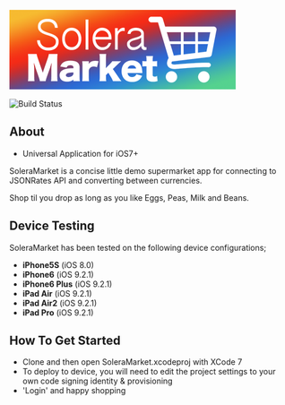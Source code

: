 ![Alt text](/Assets/Art/SoleraMarketLogo.png)

![Build Status](https://api.travis-ci.org/henrinormak/Heimdall.svg)

## About

- Universal Application for iOS7+

SoleraMarket is a concise little demo supermarket app for connecting to JSONRates API and converting between currencies.

Shop til you drop as long as you like Eggs, Peas, Milk and Beans.

## Device Testing

SoleraMarket has been tested on the following device configurations;

- **iPhone5S** (iOS 8.0)
- **iPhone6** (iOS 9.2.1)
- **iPhone6 Plus** (iOS 9.2.1)
- **iPad Air** (iOS 9.2.1)
- **iPad Air2** (iOS 9.2.1)
- **iPad Pro** (iOS 9.2.1)

## How To Get Started

- Clone and then open SoleraMarket.xcodeproj with XCode 7
- To deploy to device, you will need to edit the project settings to your own code signing identity & provisioning
- 'Login' and happy shopping

